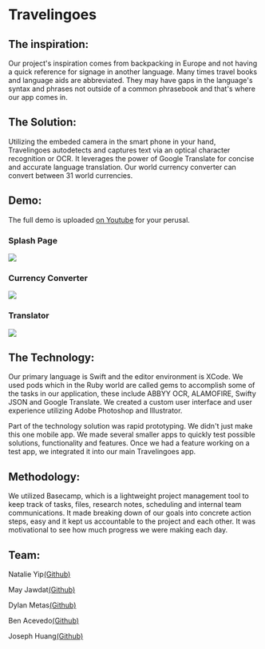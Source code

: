 # Travelingoes

## The inspiration:

Our project's inspiration comes from backpacking in Europe and not having a quick reference for signage in another language. Many times travel books and language aids are abbreviated. They may have gaps in the language's syntax and phrases not outside of a common phrasebook and that's where our app comes in.

## The Solution: 
Utilizing the embeded camera in the smart phone in your hand, Travelingoes autodetects and captures text via an optical character recognition or OCR. It leverages the power of Google Translate for concise and accurate language translation. Our world currency converter can convert between 31 world currencies.

## Demo: 
The full demo is uploaded [on Youtube](https://www.youtube.com/watch?v=QwpH1cT8epk) for your perusal.

<p align="center">
<h3> Splash Page </h3>  
<img src="https://natalieyip.github.io/images/TravelLingoes.png"> 
</p> 

<p align="center">
<h3> Currency Converter </h3>  
<img align="center" src="https://media.giphy.com/media/Zqm3KpxwtD1f2/giphy.gif">
</p> 

<p align="center">
<h3> Translator </h3>  
<img src="https://media.giphy.com/media/DdrVQEkM9VaJG/giphy.gif">
</p> 

## The Technology: 

Our primary language is Swift and the editor environment is XCode. We used pods which in the Ruby world are called gems to accomplish some of the tasks in our application, these include ABBYY OCR, ALAMOFIRE, Swifty JSON and Google Translate. We created a custom user interface and user experience utilizing Adobe Photoshop and Illustrator.

Part of the technology solution was rapid prototyping. We didn't just make this one mobile app. We made several smaller apps to quickly test possible solutions, functionality and features. Once we had a feature working on a test app, we integrated it into our main Travelingoes app.

## Methodology:

We utilized Basecamp, which is a lightweight project management tool to keep track of tasks, files, research notes, scheduling and internal team communications. It made breaking down of our goals into concrete action steps, easy and it kept us accountable to the project and each other. It was motivational to see how much progress we were making each day.

## Team: 
Natalie Yip[(Github)](https://github.com/natalieyip)

May Jawdat[(Github)](https://github.com/mayjawdat)

Dylan Metas[(Github)](https://github.com/dmetas)

Ben Acevedo[(Github)](https://github.com/bacevedo01)

Joseph Huang[(Github)](https://github.com/timeswap)
